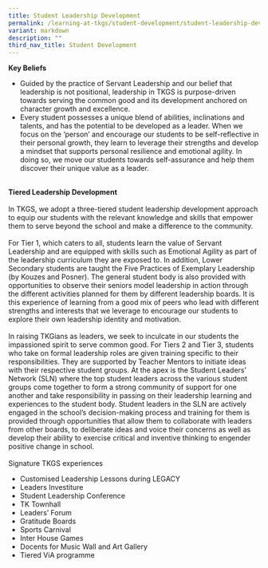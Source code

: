 ```yaml
---
title: Student Leadership Development
permalink: /learning-at-tkgs/student-development/student-leadership-development/
variant: markdown
description: ""
third_nav_title: Student Development
---
```

<style>
    ol.s {list-style-type: inherit;}
	.center-image {
        text-align: center;
    }
</style>

<b>Key Beliefs</b>
<ol class="s">
<li>Guided by the practice of Servant Leadership and our belief that leadership is not positional, leadership in TKGS is purpose-driven towards serving the common good and its development anchored on character growth and excellence.</li>

<li>Every student possesses a unique blend of abilities, inclinations and talents, and has the potential to be developed as a leader. When we focus on the ‘person’ and encourage our students to be self-reflective in their personal growth, they learn to leverage their strengths and develop a mindset that supports personal resilience and emotional agility. In doing so, we move our students towards self-assurance and help them discover their unique value as a leader.</li>
	</ol>
	<br>
	<b>Tiered Leadership Development</b>
<br>
	<br>
In TKGS, we adopt a three-tiered student leadership development approach to equip our students with the relevant knowledge and skills that empower them to serve beyond the school and make a difference to the community. 
<br><br>
For Tier 1, which caters to all, students learn the value of Servant Leadership and are equipped with skills such as Emotional Agility as part of the leadership curriculum they are exposed to. In addition, Lower Secondary students are taught the Five Practices of Exemplary Leadership (by Kouzes and Posner). The general student body is also provided with opportunities to observe their seniors model leadership in action through the different activities planned for them by different leadership boards. It is this experience of learning from a good mix of peers who lead with different strengths and interests that we leverage to encourage our students to explore their own leadership identity and motivation. 
<br><br>
In raising TKGians as leaders, we seek to inculcate in our students the impassioned spirit to serve common good. For Tiers 2 and Tier 3, students who take on formal leadership roles are given training specific to their responsibilities. They are supported by Teacher Mentors to initiate ideas with their respective student groups. At the apex is the Student Leaders’ Network (SLN) where the top student leaders across the various student groups come together to form a strong community of support for one another and take responsibility in passing on their leadership learning and experiences to the student body. Student leaders in the SLN are actively engaged in the school’s decision-making process and training for them is provided through opportunities that allow them to collaborate with leaders from other boards, to deliberate ideas and voice their concerns as well as develop their ability to exercise critical and inventive thinking to engender positive change in school. 
<br><br>
Signature TKGS experiences<br>
<ol class="s">
	<li>Customised Leadership Lessons during LEGACY</li>
	<li>Leaders Investiture</li>
	<li>Student Leadership Conference</li>
	<li>TK Townhall</li>
	<li>Leaders’ Forum</li>
	<li>Gratitude Boards</li>
	<li>Sports Carnival</li>
	<li>Inter House Games</li>
	<li>Docents for Music Wall and Art Gallery</li>
	<li>Tiered ViA programme</li>
	</ol>